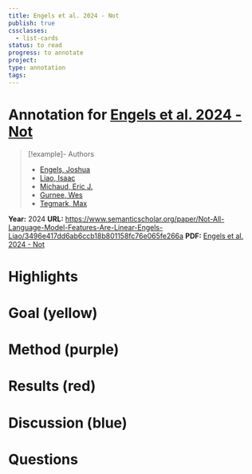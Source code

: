```yaml
---
title: Engels et al. 2024 - Not
publish: true
cssclasses:
  - list-cards
status: to read
progress: to annotate
project:
type: annotation
tags:
---
```

# Annotation for [Engels et al. 2024 - Not](Papers/References/Engels%20et%20al.%202024%20-%20Not)

> [!example]- Authors
> - [Engels, Joshua](Papers/People/Engels%20Joshua)
> - [Liao, Isaac](Papers/People/Liao%20Isaac)
> - [Michaud, Eric J.](Papers/People/Michaud%20Eric%20J.)
> - [Gurnee, Wes](Papers/People/Gurnee%20Wes)
> - [Tegmark, Max](Papers/People/Tegmark%20Max)

**Year:** 2024
**URL:** https://www.semanticscholar.org/paper/Not-All-Language-Model-Features-Are-Linear-Engels-Liao/3496e417dd6ab6ccb18b801158fc76e065fe266a
**PDF:** [Engels et al. 2024 - Not](Papers/PDFs/Engels%20et%20al.%202024%20-%20Not%20All%20Language%20Model%20Features%20Are%20Linear.pdf)

# Highlights


# Goal (yellow)


# Method (purple)


# Results (red)


# Discussion (blue)


# Questions

